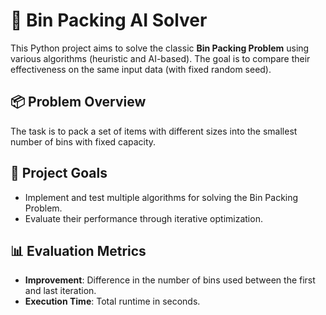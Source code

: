 # 🧠 Bin Packing AI Solver

This Python project aims to solve the classic **Bin Packing Problem** using various algorithms (heuristic and AI-based). The goal is to compare their effectiveness on the same input data (with fixed random seed).

## 📦 Problem Overview

The task is to pack a set of items with different sizes into the smallest number of bins with fixed capacity.

## 🎯 Project Goals

- Implement and test multiple algorithms for solving the Bin Packing Problem.
- Evaluate their performance through iterative optimization.

## 📊 Evaluation Metrics

- **Improvement**: Difference in the number of bins used between the first and last iteration.
- **Execution Time**: Total runtime in seconds.
